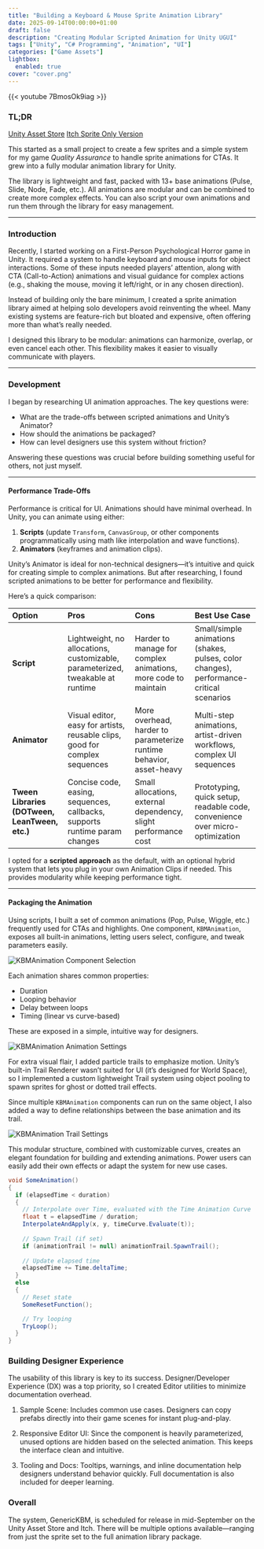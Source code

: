 ```yaml
---
title: "Building a Keyboard & Mouse Sprite Animation Library"
date: 2025-09-14T00:00:00+01:00
draft: false
description: "Creating Modular Scripted Animation for Unity UGUI"
tags: ["Unity", "C# Programming", "Animation", "UI"]
categories: ["Game Assets"]
lightbox:
  enabled: true
cover: "cover.png"
---
```


{{< youtube 7BmosOk9iag  >}}

### TL;DR

[Unity Asset Store](https://u3d.as/3DJ2)
[Itch Sprite Only Version](https://abhishta.itch.io/generick-kbm)

This started as a small project to create a few sprites and a simple system for my game *Quality Assurance* to handle sprite animations for CTAs. It grew into a fully modular animation library for Unity.  

The library is lightweight and fast, packed with 13+ base animations (Pulse, Slide, Node, Fade, etc.). All animations are modular and can be combined to create more complex effects. You can also script your own animations and run them through the library for easy management.

---

### Introduction

Recently, I started working on a First-Person Psychological Horror game in Unity. It required a system to handle keyboard and mouse inputs for object interactions. Some of these inputs needed players’ attention, along with CTA (Call-to-Action) animations and visual guidance for complex actions (e.g., shaking the mouse, moving it left/right, or in any chosen direction).  

Instead of building only the bare minimum, I created a sprite animation library aimed at helping solo developers avoid reinventing the wheel. Many existing systems are feature-rich but bloated and expensive, often offering more than what’s really needed.  

I designed this library to be modular: animations can harmonize, overlap, or even cancel each other. This flexibility makes it easier to visually communicate with players.

---

### Development

I began by researching UI animation approaches. The key questions were:  
- What are the trade-offs between scripted animations and Unity’s Animator?  
- How should the animations be packaged?  
- How can level designers use this system without friction?  

Answering these questions was crucial before building something useful for others, not just myself.  

---

#### Performance Trade-Offs

Performance is critical for UI. Animations should have minimal overhead. In Unity, you can animate using either:  
1. **Scripts** (update `Transform`, `CanvasGroup`, or other components programmatically using math like interpolation and wave functions).  
2. **Animators** (keyframes and animation clips).  

Unity’s Animator is ideal for non-technical designers—it’s intuitive and quick for creating simple to complex animations. But after researching, I found scripted animations to be better for performance and flexibility.  

Here’s a quick comparison:

| Option | Pros | Cons | Best Use Case |
|:-----------|:------------|:------------|:------------|
| **Script** | Lightweight, no allocations, customizable, parameterized, tweakable at runtime | Harder to manage for complex animations, more code to maintain | Small/simple animations (shakes, pulses, color changes), performance-critical scenarios |
| **Animator** | Visual editor, easy for artists, reusable clips, good for complex sequences | More overhead, harder to parameterize runtime behavior, asset-heavy | Multi-step animations, artist-driven workflows, complex UI sequences |
| **Tween Libraries (DOTween, LeanTween, etc.)** | Concise code, easing, sequences, callbacks, supports runtime param changes | Small allocations, external dependency, slight performance cost | Prototyping, quick setup, readable code, convenience over micro-optimization |

I opted for a **scripted approach** as the default, with an optional hybrid system that lets you plug in your own Animation Clips if needed. This provides modularity while keeping performance tight.

---

#### Packaging the Animation

Using scripts, I built a set of common animations (Pop, Pulse, Wiggle, etc.) frequently used for CTAs and highlights. One component, `KBMAnimation`, exposes all built-in animations, letting users select, configure, and tweak parameters easily.  

![](kbmanimation-sample.png "KBMAnimation Component Selection")

Each animation shares common properties:  
- Duration  
- Looping behavior  
- Delay between loops  
- Timing (linear vs curve-based)  

These are exposed in a simple, intuitive way for designers.  

![](kbmanimation-animset.png "KBMAnimation Animation Settings")

For extra visual flair, I added particle trails to emphasize motion. Unity’s built-in Trail Renderer wasn’t suited for UI (it’s designed for World Space), so I implemented a custom lightweight Trail system using object pooling to spawn sprites for ghost or dotted trail effects.  

Since multiple `KBMAnimation` components can run on the same object, I also added a way to define relationships between the base animation and its trail.  

![](kbmanimation-trail.png "KBMAnimation Trail Settings")

This modular structure, combined with customizable curves, creates an elegant foundation for building and extending animations. Power users can easily add their own effects or adapt the system for new use cases.  

```c# {lineNos=true}
void SomeAnimation()
{
  if (elapsedTime < duration)
  {
    // Interpolate over Time, evaluated with the Time Animation Curve
    float t = elapsedTime / duration;
    InterpolateAndApply(x, y, timeCurve.Evaluate(t));
    
    // Spawn Trail (if set)
    if (animationTrail != null) animationTrail.SpawnTrail();
    
    // Update elapsed time
    elapsedTime += Time.deltaTime;
  }
  else
  {
    // Reset state
    SomeResetFunction();

    // Try looping
    TryLoop();
  }
}
```

### Building Designer Experience

The usability of this library is key to its success. Designer/Developer Experience (DX) was a top priority, so I created Editor utilities to minimize documentation overhead.

1. Sample Scene: Includes common use cases. Designers can copy prefabs directly into their game scenes for instant plug-and-play.

2. Responsive Editor UI: Since the component is heavily parameterized, unused options are hidden based on the selected animation. This keeps the interface clean and intuitive.

3. Tooling and Docs: Tooltips, warnings, and inline documentation help designers understand behavior quickly. Full documentation is also included for deeper learning.

### Overall

The system, GenericKBM, is scheduled for release in mid-September on the Unity Asset Store and Itch. There will be multiple options available—ranging from just the sprite set to the full animation library package.